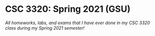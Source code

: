 # CSC 3320: Spring 2021 (GSU)
*All homeworks, labs, and exams that I have ever done in my CSC 3320 class during my Spring 2021 semester!*
